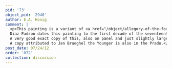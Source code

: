 ```yaml
---
pid: '73'
object_pid: '2940'
author: E.A. Honig
comment: |
  <p>This painting is a variant of <a href="/object/allegory-of-the-four-elements-vienna">Allegory of the Four Elements (Vienna)</a> (See HDB; Ertz 2008-10, p 1084).<br />
  Diaz Padron dates this painting to the first decade of the seventeenth century.<br />
  A very good exact copy of this, also on panel and just slightly larger, was sold in Paris (Pal. Gall. 21.iii.77 #43); another copy, again on panel and of roughly the same size, was sold in London (Christie’s 10.xii.93 #10). Still another version accepted as autograph by Ertz is his 1979 #301. There are numerous weaker copies and variants as well, like one sold Christie's New York 4.vi.86 #112 and one sold London (Christie's 19.vi.87 #21).<br />
  A copy attributed to Jan Brueghel the Younger is also in the Prado.</p>
post_date: 07/24/12
order: '072'
collection: discussion
---
```

